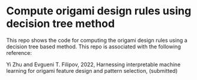 # Compute origami design rules using decision tree method

This repo shows the code for computing the origami design rules using a decision tree based method. 
This repo is associated with the following reference:

Yi Zhu and Evgueni T. Filipov, 2022, Harnessing interpretable machine learning for origami feature design and pattern selection, (submitted) 
